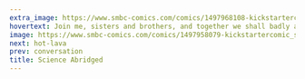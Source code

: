 ```yaml
---
extra_image: https://www.smbc-comics.com/comics/1497968108-kickstartercomic_sciabridgedafter.png
hovertext: Join me, sisters and brothers, and together we shall badly abridge the world!
image: https://www.smbc-comics.com/comics/1497958079-kickstartercomic_sciabridged.png
next: hot-lava
prev: conversation
title: Science Abridged
---
```

